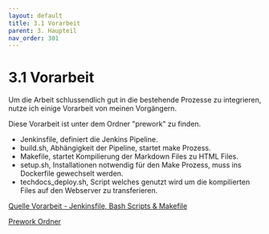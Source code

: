 ```yaml
---
layout: default
title: 3.1 Vorarbeit
parent: 3. Haupteil
nav_order: 301
---
```


# 3.1 Vorarbeit

Um die Arbeit schlussendlich gut in die bestehende Prozesse zu integrieren, nutze ich einige Vorarbeit von meinen Vorgängern.

Diese Vorarbeit ist unter dem Ordner "prework" zu finden.

* Jenkinsfile, definiert die Jenkins Pipeline.
* build.sh, Abhängigkeit der Pipeline, startet make Prozess.
* Makefile, startet Kompilierung der Markdown Files zu HTML Files.
* setup.sh, Installationen notwendig für den Make Prozess, muss ins Dockerfile gewechselt werden.
* techdocs_deploy.sh, Script welches genutzt wird um die kompilierten Files auf den Webserver zu transferieren.

[Quelle Vorarbeit - Jenkinsfile, Bash Scripts & Makefile](../anhang/quellen.html#531-jenkinsfile-bash-scripts--makefile)

[Prework Ordner](https://github.com/Euthal02/SemArb2-DrawioToJPGPipeline/tree/main/prework)
